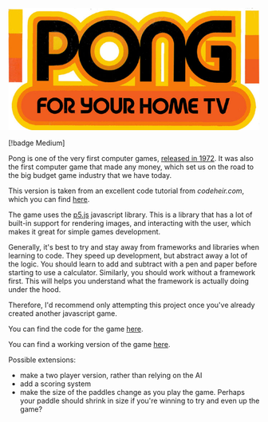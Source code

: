 
![Pong Logo - concept](pong_logo.jpg)

[!badge Medium]

Pong is one of the very first computer games, [released in 1972](https://en.wikipedia.org/wiki/Pong). It was also the first computer game that made any money, which set us on the road to the big budget game industry that we have today.

This version is taken from an excellent code tutorial from _codeheir.com_, which you can find [here](https://codeheir.com/2019/02/04/how-to-code-pong-1972-1/).

The game uses the [p5.js](https://p5js.org/) javascript library. This is a library that has a lot of built-in support for rendering images, and interacting with the user, which makes it great for simple games development.

Generally, it's best to try and stay away from frameworks and libraries when learning to code. They speed up development, but abstract away a lot of the logic. You should learn to add and subtract with a pen and paper before starting to use a calculator. Similarly, you should work without a framework first. This will helps you understand what the framework is actually doing under the hood.

Therefore, I'd recommend only attempting this project once you've already created another javascript game.

You can find the code for the game [here](https://github.com/greytape/pong). 

You can find a working version of the game [here](https://greytape.github.io/pong/).

Possible extensions:

- make a two player version, rather than relying on the AI
- add a scoring system
- make the size of the paddles change as you play the game. Perhaps your paddle should shrink in size if you're winning to try and even up the game?
